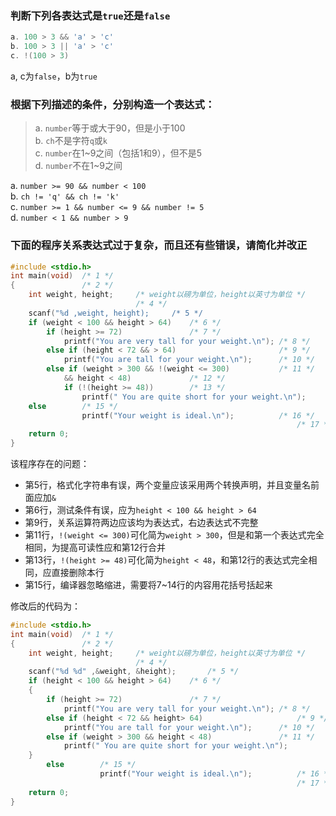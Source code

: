 ### 判断下列各表达式是`true`还是`false`

```c
a. 100 > 3 && 'a' > 'c'
b. 100 > 3 || 'a' > 'c'
c. !(100 > 3)
```

a, c为`false`，b为`true`

### 根据下列描述的条件，分别构造一个表达式：

> a. `number`等于或大于90，但是小于100  
> b. `ch`不是字符`q`或`k`  
> c. `number`在1~9之间（包括1和9），但不是5  
> d. `number`不在1~9之间

a. `number >= 90 && number < 100`  
b. `ch != 'q' && ch != 'k'`  
c. `number >= 1 && number <= 9 && number != 5`  
d. `number < 1 && number > 9`

### 下面的程序关系表达式过于复杂，而且还有些错误，请简化并改正

```c
#include <stdio.h>
int main(void)	/* 1 */
{				/* 2 */
	int weight, height;		/* weight以磅为单位，height以英寸为单位 */
							/* 4 */
	scanf("%d ,weight, height);		/* 5 */
	if (weight < 100 && height > 64)	/* 6 */
		if (height >= 72)				/* 7 */
			printf("You are very tall for your weight.\n");	/* 8 */
		else if (height < 72 && > 64)						/* 9 */
			printf("You are tall for your weight.\n");		/* 10 */
		else if (weight > 300 && !(weight <= 300)			/* 11 */
			&& height < 48)				/* 12 */
			if (!(height >= 48))		/* 13 */
				printf(" You are quite short for your weight.\n");
	else		/* 15 */
				printf("Your weight is ideal.\n");			/* 16 */
																/* 17 */
	return 0;
}
```
该程序存在的问题：

- 第5行，格式化字符串有误，两个变量应该采用两个转换声明，并且变量名前面应加`&`
- 第6行，测试条件有误，应为`height < 100 && height > 64`
- 第9行，关系运算符两边应该均为表达式，右边表达式不完整
- 第11行，`!(weight <= 300)`可化简为`weight > 300`，但是和第一个表达式完全相同，为提高可读性应和第12行合并
- 第13行，`!(height >= 48)`可化简为`height < 48`，和第12行的表达式完全相同，应直接删除本行
- 第15行，编译器忽略缩进，需要将7~14行的内容用花括号括起来

修改后的代码为：
```c
#include <stdio.h>
int main(void)	/* 1 */
{				/* 2 */
	int weight, height;		/* weight以磅为单位，height以英寸为单位 */
							/* 4 */
	scanf("%d %d" ,&weight, &height);		/* 5 */
	if (height < 100 && height > 64)	/* 6 */
	{
		if (height >= 72)				/* 7 */
			printf("You are very tall for your weight.\n");	/* 8 */
		else if (height < 72 && height> 64)						/* 9 */
			printf("You are tall for your weight.\n");		/* 10 */
		else if (weight > 300 && height < 48)				/* 11 */
			printf(" You are quite short for your weight.\n");
	}
		else		/* 15 */
					printf("Your weight is ideal.\n");			/* 16 */
																/* 17 */
	return 0;
}
```